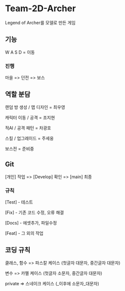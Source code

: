 # Team-2D-Archer
Legend of Archer를 모델로 만든 게임 
## 기능
W A S D = 이동

### 진행
마을 => 던전 => 보스

## 역할 분담
랜덤 방 생성 / 맵 디자인 = 최우영

캐릭터 이동 / 공격 = 조지현

적AI / 공격 패턴 = 차광호

스킬 / 업그레이드 = 주세웅

보스전 = 준비중
## Git
[개인] 작업 => [Develop] 확인 => [main] 최종
### 규칙
[Test] - 테스트

[Fix] - 기존 코드 수정, 오류 해결 

[Docs] - 에셋추가, 파일수정

[Feat] - 그 외의 작업
## 코딩 규칙
클래스, 함수 => 파스칼 케이스 (첫글자 대문자, 중간글자 대문자)

변수 => 카멜 케이스 (첫글자 소문자, 중간글자 대문자)

private => 스네이크 케이스 (_이후에 소문자_대문자)
